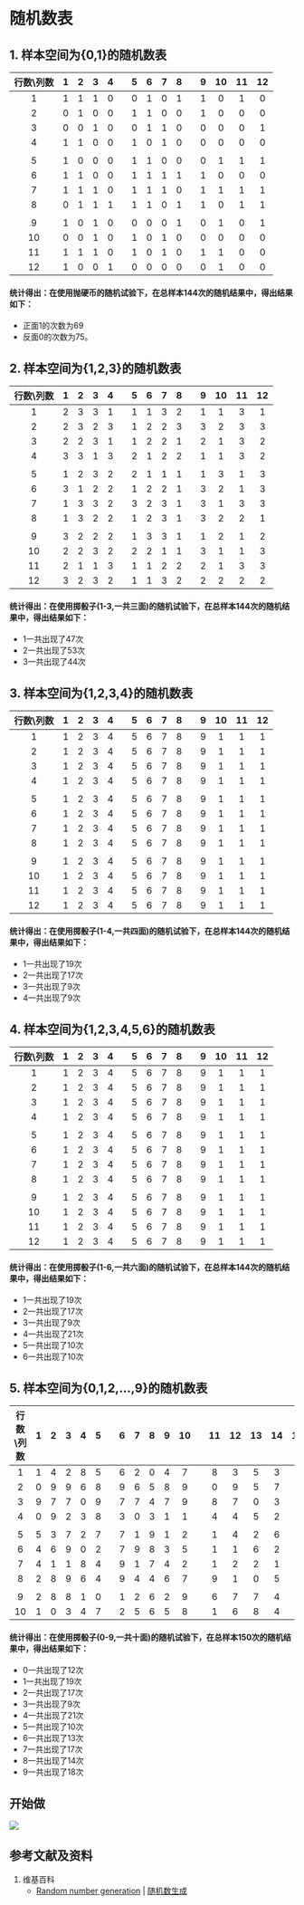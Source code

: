 # 随机数表

## 1. 样本空间为{0,1}的随机数表

|行数\列数| 1 | 2 | 3 | 4 || 5 | 6 | 7 | 8 || 9 | 10 | 11 | 12 |
| :----: |:-:|:-:|:-:|:-:|:-:|:-:|:-:|:-:|:-:|:-:|:-:|:-:|:-:|:-:|
|    1   | 1 | 1 | 1 | 0 || 0 | 1 | 0 | 1 || 1 | 0 | 1 | 0 |
|    2   | 0 | 1 | 0 | 0 || 1 | 1 | 0 | 0 || 1 | 0 | 0 | 0 |
|    3   | 0 | 0 | 1 | 0 || 0 | 1 | 1 | 0 || 0 | 0 | 0 | 1 |
|    4   | 1 | 1 | 0 | 0 || 1 | 0 | 1 | 0 || 0 | 0 | 0 | 0 |
|        |   |   |   |   ||   |   |   |   ||   |   |   |   |
|    5   | 1 | 0 | 0 | 0 || 1 | 1 | 0 | 0 || 0 | 1 | 1 | 1 |
|    6   | 1 | 1 | 0 | 0 || 1 | 1 | 1 | 1 || 1 | 0 | 0 | 0 |
|    7   | 1 | 1 | 1 | 0 || 1 | 1 | 1 | 0 || 1 | 1 | 1 | 1 |
|    8   | 0 | 1 | 1 | 1 || 1 | 1 | 0 | 1 || 1 | 0 | 1 | 1 |
|        |   |   |   |   ||   |   |   |   ||   |   |   |   |
|    9   | 1 | 0 | 1 | 0 || 0 | 0 | 0 | 1 || 0 | 1 | 0 | 1 |
|   10   | 0 | 0 | 1 | 0 || 1 | 0 | 1 | 0 || 0 | 0 | 0 | 0 |
|   11   | 1 | 1 | 1 | 0 || 1 | 0 | 1 | 0 || 1 | 1 | 0 | 0 |
|   12   | 1 | 0 | 0 | 1 || 0 | 0 | 0 | 0 || 0 | 1 | 0 | 0 |

#### 统计得出：在使用抛硬币的随机试验下，在总样本144次的随机结果中，得出结果如下：
- 正面1的次数为69
- 反面0的次数为75。

## 2. 样本空间为{1,2,3}的随机数表

|行数\列数| 1 | 2 | 3 | 4 || 5 | 6 | 7 | 8 || 9 | 10 | 11 | 12 |
| :----: |:-:|:-:|:-:|:-:|:-:|:-:|:-:|:-:|:-:|:-:|:-:|:-:|:-:|:-:|
|    1   | 2 | 3 | 3 | 1 || 1 | 1 | 3 | 2 || 1 | 1 | 3 | 1 |
|    2   | 2 | 3 | 2 | 3 || 1 | 2 | 2 | 3 || 3 | 2 | 3 | 3 |
|    3   | 2 | 2 | 3 | 1 || 1 | 2 | 2 | 1 || 2 | 1 | 3 | 2 |
|    4   | 3 | 3 | 1 | 3 || 2 | 1 | 2 | 2 || 1 | 1 | 3 | 2 |
|        |   |   |   |   ||   |   |   |   ||   |   |   |   |
|    5   | 1 | 2 | 3 | 2 || 2 | 1 | 1 | 1 || 1 | 3 | 1 | 3 |
|    6   | 3 | 1 | 2 | 2 || 1 | 2 | 2 | 1 || 3 | 2 | 1 | 3 |
|    7   | 1 | 3 | 3 | 2 || 3 | 2 | 3 | 1 || 3 | 1 | 3 | 3 |
|    8   | 1 | 3 | 2 | 2 || 1 | 2 | 3 | 1 || 3 | 2 | 2 | 1 |
|        |   |   |   |   ||   |   |   |   ||   |   |   |   |
|    9   | 3 | 2 | 2 | 2 || 1 | 3 | 3 | 1 || 1 | 2 | 1 | 2 |
|   10   | 2 | 2 | 3 | 2 || 2 | 2 | 1 | 1 || 3 | 1 | 1 | 3 |
|   11   | 2 | 1 | 1 | 3 || 1 | 1 | 2 | 2 || 2 | 1 | 3 | 3 |
|   12   | 3 | 2 | 3 | 2 || 1 | 1 | 3 | 2 || 2 | 2 | 2 | 2 |

#### 统计得出：在使用掷骰子(1-3,一共三面)的随机试验下，在总样本144次的随机结果中，得出结果如下：
- 1一共出现了47次
- 2一共出现了53次
- 3一共出现了44次

## 3. 样本空间为{1,2,3,4}的随机数表

|行数\列数| 1 | 2 | 3 | 4 || 5 | 6 | 7 | 8 || 9 | 10 | 11 | 12 |
| :----: |:-:|:-:|:-:|:-:|:-:|:-:|:-:|:-:|:-:|:-:|:-:|:-:|:-:|:-:|
|    1   | 1 | 2 | 3 | 4 || 5 | 6 | 7 | 8 || 9 | 1 | 1 | 1 |
|    2   | 1 | 2 | 3 | 4 || 5 | 6 | 7 | 8 || 9 | 1 | 1 | 1 |
|    3   | 1 | 2 | 3 | 4 || 5 | 6 | 7 | 8 || 9 | 1 | 1 | 1 |
|    4   | 1 | 2 | 3 | 4 || 5 | 6 | 7 | 8 || 9 | 1 | 1 | 1 |
|        |   |   |   |   ||   |   |   |   ||   |   |   |   |
|    5   | 1 | 2 | 3 | 4 || 5 | 6 | 7 | 8 || 9 | 1 | 1 | 1 |
|    6   | 1 | 2 | 3 | 4 || 5 | 6 | 7 | 8 || 9 | 1 | 1 | 1 |
|    7   | 1 | 2 | 3 | 4 || 5 | 6 | 7 | 8 || 9 | 1 | 1 | 1 |
|    8   | 1 | 2 | 3 | 4 || 5 | 6 | 7 | 8 || 9 | 1 | 1 | 1 |
|        |   |   |   |   ||   |   |   |   ||   |   |   |   |
|    9   | 1 | 2 | 3 | 4 || 5 | 6 | 7 | 8 || 9 | 1 | 1 | 1 |
|   10   | 1 | 2 | 3 | 4 || 5 | 6 | 7 | 8 || 9 | 1 | 1 | 1 |
|   11   | 1 | 2 | 3 | 4 || 5 | 6 | 7 | 8 || 9 | 1 | 1 | 1 |
|   12   | 1 | 2 | 3 | 4 || 5 | 6 | 7 | 8 || 9 | 1 | 1 | 1 |

#### 统计得出：在使用掷骰子(1-4,一共四面)的随机试验下，在总样本144次的随机结果中，得出结果如下：
- 1一共出现了19次
- 2一共出现了17次
- 3一共出现了9次
- 4一共出现了9次

## 4. 样本空间为{1,2,3,4,5,6}的随机数表

|行数\列数| 1 | 2 | 3 | 4 || 5 | 6 | 7 | 8 || 9 | 10 | 11 | 12 |
| :----: |:-:|:-:|:-:|:-:|:-:|:-:|:-:|:-:|:-:|:-:|:-:|:-:|:-:|:-:|
|    1   | 1 | 2 | 3 | 4 || 5 | 6 | 7 | 8 || 9 | 1 | 1 | 1 |
|    2   | 1 | 2 | 3 | 4 || 5 | 6 | 7 | 8 || 9 | 1 | 1 | 1 |
|    3   | 1 | 2 | 3 | 4 || 5 | 6 | 7 | 8 || 9 | 1 | 1 | 1 |
|    4   | 1 | 2 | 3 | 4 || 5 | 6 | 7 | 8 || 9 | 1 | 1 | 1 |
|        |   |   |   |   ||   |   |   |   ||   |   |   |   |
|    5   | 1 | 2 | 3 | 4 || 5 | 6 | 7 | 8 || 9 | 1 | 1 | 1 |
|    6   | 1 | 2 | 3 | 4 || 5 | 6 | 7 | 8 || 9 | 1 | 1 | 1 |
|    7   | 1 | 2 | 3 | 4 || 5 | 6 | 7 | 8 || 9 | 1 | 1 | 1 |
|    8   | 1 | 2 | 3 | 4 || 5 | 6 | 7 | 8 || 9 | 1 | 1 | 1 |
|        |   |   |   |   ||   |   |   |   ||   |   |   |   |
|    9   | 1 | 2 | 3 | 4 || 5 | 6 | 7 | 8 || 9 | 1 | 1 | 1 |
|   10   | 1 | 2 | 3 | 4 || 5 | 6 | 7 | 8 || 9 | 1 | 1 | 1 |
|   11   | 1 | 2 | 3 | 4 || 5 | 6 | 7 | 8 || 9 | 1 | 1 | 1 |
|   12   | 1 | 2 | 3 | 4 || 5 | 6 | 7 | 8 || 9 | 1 | 1 | 1 |

#### 统计得出：在使用掷骰子(1-6,一共六面)的随机试验下，在总样本144次的随机结果中，得出结果如下：
- 1一共出现了19次
- 2一共出现了17次
- 3一共出现了9次
- 4一共出现了21次
- 5一共出现了10次
- 6一共出现了10次

## 5. 样本空间为{0,1,2,...,9}的随机数表

|行数\列数| 1 | 2 | 3 | 4 | 5 || 6 | 7 | 8 | 9 | 10 || 11 | 12 | 13 | 14 | 15 |
| :----: |:-:|:-:|:-:|:-:|:-:|:-:|:-:|:-:|:-:|:-:|:-:|:-:|:-:|:-:|:-:|:-:|:-:|
|    1   | 1 | 4 | 2 | 8 | 5 || 6 | 2 | 0 | 4 | 7  || 8 | 3 | 5 | 3 | 4 |
|    2   | 0 | 9 | 9 | 6 | 8 || 9 | 6 | 5 | 8 | 9  || 0 | 9 | 5 | 7 | 9 |
|    3   | 9 | 7 | 7 | 0 | 9 || 7 | 7 | 4 | 7 | 9  || 8 | 7 | 0 | 3 | 4 |
|    4   | 0 | 9 | 2 | 3 | 8 || 3 | 0 | 3 | 1 | 1  || 4 | 4 | 5 | 2 | 4 |
|        |   |   |   |   |   ||   |   |   |   |    ||   |   |   |   |   |
|    5   | 5 | 3 | 7 | 2 | 7 || 7 | 1 | 9 | 1 | 2  || 1 | 4 | 2 | 6 | 4 |
|    6   | 4 | 6 | 9 | 0 | 2 || 7 | 9 | 8 | 3 | 5  || 1 | 1 | 6 | 2 | 4 |
|    7   | 4 | 1 | 1 | 8 | 4 || 9 | 1 | 7 | 4 | 2  || 1 | 2 | 2 | 1 | 8 |
|    8   | 2 | 8 | 9 | 6 | 4 || 9 | 4 | 4 | 6 | 7  || 9 | 1 | 0 | 5 | 6 |
|        |   |   |   |   |   ||   |   |   |   |    ||   |   |   |   |   |
|    9   | 2 | 8 | 8 | 1 | 0 || 1 | 2 | 6 | 2 | 9  || 6 | 7 | 7 | 4 | 1 |
|    10  | 1 | 0 | 3 | 4 | 7 || 2 | 5 | 6 | 5 | 8  || 1 | 6 | 8 | 4 | 0 |

#### 统计得出：在使用掷骰子(0-9,一共十面)的随机试验下，在总样本150次的随机结果中，得出结果如下：
- 0一共出现了12次
- 1一共出现了19次
- 2一共出现了17次
- 3一共出现了9次
- 4一共出现了21次
- 5一共出现了10次
- 6一共出现了13次
- 7一共出现了17次
- 8一共出现了14次
- 9一共出现了18次

## 开始做

![](/images/统计/获取和生成数据/随机数表/1a1.jpg)

## 参考文献及资料

1. 维基百科
	- [Random number generation](https://en.wikipedia.org/wiki/Random_number_generation) | [随机数生成](https://en.wikipedia.org/wiki/随机数生成) 

